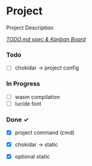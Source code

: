 # Project

Project Description

<em>[TODO.md spec & Kanban Board](https://bit.ly/3fCwKfM)</em>

### Todo

- [ ] chokidar -> project config  

### In Progress

- [ ] wasm compilation  
- [ ] lucide font  

### Done ✓

- [x] project command (cmd)  
- [x] chokidar -> static  
- [x] optional static  

